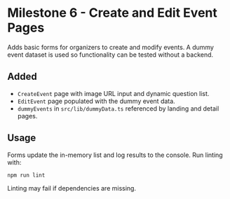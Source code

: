 # Milestone 6 - Create and Edit Event Pages

Adds basic forms for organizers to create and modify events. A dummy event dataset is used so functionality can be tested without a backend.

## Added
- `CreateEvent` page with image URL input and dynamic question list.
- `EditEvent` page populated with the dummy event data.
- `dummyEvents` in `src/lib/dummyData.ts` referenced by landing and detail pages.

## Usage
Forms update the in-memory list and log results to the console. Run linting with:

```bash
npm run lint
```

Linting may fail if dependencies are missing.

